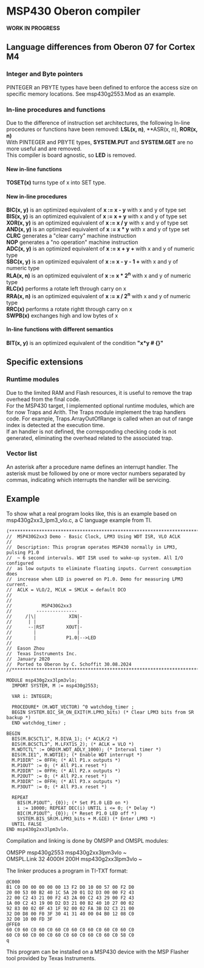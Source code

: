 # MSP430 Oberon compiler
**WORK IN PROGRESS**
## Language differences from Oberon 07 for Cortex M4
### Integer and Byte pointers
PINTEGER an PBYTE types have been defined to enforce the access size on
specific memory locations. See msp430g2553.Mod as an example.
### In-line procedures and functions
Due to the difference of instruction set architectures, the following
In-line procedures or functions have been removed: **LSL(x, n)**, 
**ASR(x, n), **ROR(x, n)**  
With PINTEGER and PBYTE types, **SYSTEM.PUT** and **SYSTEM.GET** 
are no more useful and are removed.  
This compiler is board agnostic, so **LED** is removed.
#### New in-line functions
**TOSET(x)** turns type of x into SET type.  
#### New in-line procedures
**BIC(x, y)** is an optimized equivalent of **x := x - y** with x and y of type set  
**BIS(x, y)** is an optimized equivalent of **x := x + y** with x and y of type set  
**XOR(x, y)** is an optimized equivalent of **x := x / y** with x and y of type set  
**AND(x, y)** is an optimized equivalent of **x := x * y** with x and y of type set  
**CLRC** generates a "clear carry" machine instruction  
**NOP** generates a "no operation" machine instruction  
**ADC(x, y)** is an optimized equivalent of **x := x + y + <carry>** with x and y of numeric type  
**SBC(x, y)** is an optimized equivalent of **x := x - y - 1 + <carry>** with x and y of numeric type  
**RLA(x, n)** is an optimized equivalent of **x := x * 2<sup>n</sup>** with x and y of numeric type  
**RLC(x)** performs a rotate left through carry on x  
**RRA(x, n)** is an optimized equivalent of **x := x / 2<sup>n</sup>** with x and y of numeric type  
**RRC(x)** performs a rotate rightt through carry on x  
**SWPB(x)** exchanges high and low bytes of x
#### In-line functions with different semantics
**BIT(x, y)** is an optimized equivalent of the condition **"x*y # {}"**
## Specific extensions
### Runtime modules
Due to the limited RAM and Flash resources, it is useful to remove the trap
overhead from the final code.  
For the MSP430 target, I implemented optional runtime modules, which are for now
Traps and Arith. The Traps module implement the trap handlers code. For example,
Traps.ArrayOutOfRange is called when an out of range index is detected at the
execution time.  
If an handler is not defined, the corresponding checking code is not generated, 
eliminating the overhead related to the associated trap.
### Vector list
An asterisk after a procedure name defines an interrupt handler. The asterisk
must be followed by one or more vector numbers separated by commas, indicating
which interrupts the handler will be servicing.
## Example
To show what a real program looks like, this is an example based on 
msp430g2xx3_lpm3_vlo.c, a C language example from TI.

	(*******************************************************************************  
	//  MSP430G2xx3 Demo - Basic Clock, LPM3 Using WDT ISR, VLO ACLK  
	//  
	//  Description: This program operates MSP430 normally in LPM3, pulsing P1.0  
	//  ~ 6 second intervals. WDT ISR used to wake-up system. All I/O configured  
	//  as low outputs to eliminate floating inputs. Current consumption does  
	//  increase when LED is powered on P1.0. Demo for measuring LPM3 current.  
	//  ACLK = VLO/2, MCLK = SMCLK = default DCO  
	//  
	//  
	//           MSP430G2xx3  
	//         ---------------  
	//     /|\|            XIN|-  
	//      | |               |  
	//      --|RST        XOUT|-  
	//        |               |  
	//        |           P1.0|-->LED  
	//  
	//  Eason Zhou  
	//  Texas Instruments Inc.  
	//  January 2020  
	//  Ported to Oberon by C. Schoffit 30.08.2024  
	//******************************************************************************)  
	  
	MODULE msp430g2xx3lpm3vlo;  
	  IMPORT SYSTEM, M := msp430g2553;  
	  
	  VAR i: INTEGER;  
	
	  PROCEDURE* (M.WDT_VECTOR) ^0 watchdog_timer ;  
	  BEGIN SYSTEM.BIC_SR_ON_EXIT(M.LPM3_bits) (* Clear LPM3 bits from SR backup *)  
	  END watchdog_timer ;  
	
	BEGIN  
	  BIS(M.BCSCTL1^, M.DIVA_1); (* ACLK/2 *)  
	  BIS(M.BCSCTL3^, M.LFXT1S_2); (* ACLK = VLO *)  
	  M.WDTCTL^ := ORD(M.WDT_ADLY_1000); (* Interval timer *)  
	  BIS(M.IE1^, M.WDTIE); (* Enable WDT interrupt *)  
	  M.P1DIR^ := 0FFH; (* All P1.x outputs *)  
	  M.P1OUT^ := 0; (* All P1.x reset *)  
	  M.P2DIR^ := 0FFH; (* All P2.x outputs *)  
	  M.P2OUT^ := 0; (* All P2.x reset *)  
	  M.P3DIR^ := 0FFH; (* All P3.x outputs *)  
	  M.P3OUT^ := 0; (* All P3.x reset *)  
	    
	  REPEAT   
	    BIS(M.P1OUT^, {0}); (* Set P1.0 LED on *)  
	    i := 10000; REPEAT DEC(i) UNTIL i <= 0; (* Delay *)  
	    BIC(M.P1OUT^, {0}); (* Reset P1.0 LED off *)  
	    SYSTEM.BIS_SR(M.LPM3_bits + M.GIE) (* Enter LPM3 *)  
	  UNTIL FALSE  
	END msp430g2xx3lpm3vlo.  
  
Compilation and linking is done by OMSPP and OMSPL modules:  
  
OMSPP msp430g2553 msp430g2xx3lpm3vlo ~  
OMSPL.Link 32 4000H 200H msp430g2xx3lpm3vlo ~  
  
The linker produces a program in TI-TXT format:  
  
	@C000  
	B1 C0 D0 00 00 00 00 13 F2 D0 10 00 57 00 F2 D0  
	20 00 53 00 B2 40 1C 5A 20 01 D2 D3 00 00 F2 43  
	22 00 C2 43 21 00 F2 43 2A 00 C2 43 29 00 F2 43  
	1A 00 C2 43 19 00 D2 D3 21 00 B2 40 10 27 00 02  
	92 83 00 02 0F 43 1F 92 00 02 FA 3B D2 C3 21 00  
	32 D0 D8 00 F0 3F 30 41 31 40 00 04 B0 12 08 C0  
	32 D0 10 00 FD 3F  
	@FFE0  
	60 C0 60 C0 60 C0 60 C0 60 C0 60 C0 60 C0 60 C0  
	60 C0 60 C0 00 C0 60 C0 60 C0 60 C0 60 C0 58 C0  
	q  

This program can be installed on a MSP430 device with the 
MSP Flasher tool provided by Texas Instruments.

